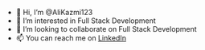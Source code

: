 - 👋 Hi, I’m @AliKazmi123
- 👀 I’m interested in Full Stack Development
- 💞️ I’m looking to collaborate on Full Stack Development
- 📫 You can reach me on [LinkedIn](https://www.linkedin.com/in/ali-hussain-kazmi-a62411227/)

<!---
AliKazmi123/AliKazmi123 is a ✨ special ✨ repository because its `README.md` (this file) appears on your GitHub profile.
You can click the Preview link to take a look at your changes.
--->

